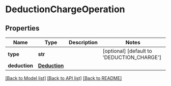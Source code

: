 # DeductionChargeOperation

## Properties
Name | Type | Description | Notes
------------ | ------------- | ------------- | -------------
**type** | **str** |  | [optional] [default to 'DEDUCTION_CHARGE']
**deduction** | [**Deduction**](Deduction.md) |  | 

[[Back to Model list]](../README.md#documentation-for-models) [[Back to API list]](../README.md#documentation-for-api-endpoints) [[Back to README]](../README.md)


